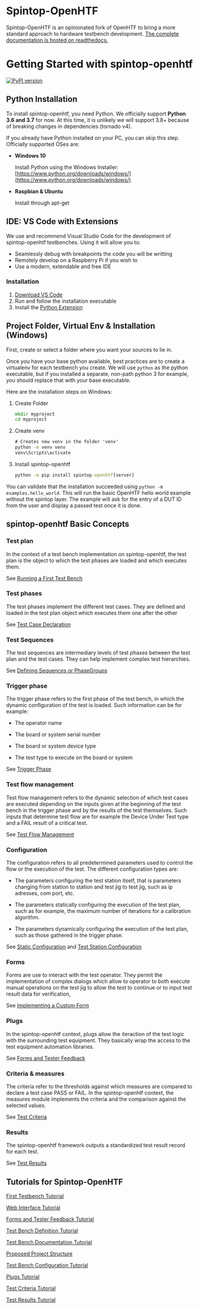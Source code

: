 # Spintop-OpenHTF

Spintop-OpenHTF is an opinionated fork of OpenHTF to bring a more standard approach to hardware testbench development. [The complete documentation is hosted on readthedocs.](https://spintop-openhtf.readthedocs.io/en/latest/)

# Getting Started with spintop-openhtf
[![PyPI version](https://badge.fury.io/py/spintop-openhtf.svg)](https://badge.fury.io/py/spintop-openhtf)

## Python Installation

To install spintop-openhtf, you need Python. We officially support **Python 3.6 and 3.7** for now. At this time, it is unlikely we will support 3.8+ because of breaking changes in dependencies (tornado v4). 

If you already have Python installed on your PC, you can skip this step. Officially supported OSes are:

- **Windows 10**
    
    Install Python using the Windows Installer: [https://www.python.org/downloads/windows/](https://www.python.org/downloads/windows/)

- **Raspbian & Ubuntu**

    Install through apt-get

## IDE: VS Code with Extensions

We use and recommend Visual Studio Code for the development of spintop-openhtf testbenches. Using it will allow you to:

- Seamlessly debug with breakpoints the code you will be writting
- Remotely develop on a Raspberry Pi if you wish to
- Use a modern, extendable and free IDE

### Installation

1. [Download VS Code](https://code.visualstudio.com/download)
2. Run and follow the installation executable
3. Install the [Python Extension](https://marketplace.visualstudio.com/items?itemName=ms-python.python)

## Project Folder, Virtual Env & Installation (Windows)

First, create or select a folder where you want your sources to lie in.

Once you have your base python available, best practices are to create a virtualenv for each testbench you create. We will use `python` as the python executable, but if you installed a separate, non-path python 3 for example, you should replace that with your base executable.

Here are the installation steps on Windows:

1. Create Folder

    ```bat
    mkdir myproject
    cd myproject
    ```

2. Create venv

    ```bat
    # Creates new venv in the folder 'venv'
    python -m venv venv
    venv\Scripts\activate 
    ```

3. Install spintop-openhtf

    ```bat
    python -m pip install spintop-openhtf[server]
    ```

You can validate that the installation succeeded using `python -m examples.hello_world`. This will run the basic OpenHTF hello world example without the spintop layer. The example will ask for the entry of a DUT ID from the user and display a passed test once it is done.


## spintop-openhtf Basic Concepts

### Test plan

In the context of a test bench implementation on spintop-openhtf, the test plan is the object to which the test phases are loaded and which executes them. 

See [Running a First Test Bench](https://spintop-openhtf.readthedocs.io/en/latest/docs/first-testbench.html)


### Test phases

The test phases implement the different test cases. They are defined and loaded in the test plan object which executes them one after the other

See [Test Case Declaration](https://spintop-openhtf.readthedocs.io/en/latest/docs/test-flow/ref.html#test-case-declaration)


### Test Sequences

The test sequences are intermediary levels of test phases between the test plan and the test cases. They can help implement complex test hierarchies.

See [Defining Sequences or PhaseGroups](https://spintop-openhtf.readthedocs.io/en/latest/docs/test-flow/ref.html#defining-sequences-or-phasegroups)

### Trigger phase

The trigger phase refers to the first phase of the test bench, in which the dynamic configuration of the test is loaded. Such information can be for example:

- The operator name

- The board or system serial number

- The board or system device type

- The test type to execute on the board or system

See [Trigger Phase](https://spintop-openhtf.readthedocs.io/en/latest/docs/test-flow/ref.html#trigger-phase)

### Test flow management

Test flow management refers to the dynamic selection of which test cases are executed depending on the inputs given at the beginning of the test bench in the trigger phase and by the results of the test themselves. Such inputs that determine test flow are for example the Device Under Test type and a FAIL result of a critical test.

See [Test Flow Management](https://spintop-openhtf.readthedocs.io/en/latest/docs/test-flow/ref.html#test-flow-management)

### Configuration

The configuration refers to all predetermined parameters used to control the flow or the execution of the test. The different configuration types are:

- The parameters configuring the test station itself, that is parameters changing from station to station and test jig to test jig, such as ip adresses, com port, etc.

- The parameters statically configuring the execution of the test plan, such as for example, the maximum number of iterations for a calibration algorithm.

- The parameters dynamically configuring the execution of the test plan, such as those gathered in the trigger phase.

See  [Static Configuration](https://spintop-openhtf.readthedocs.io/en/latest/docs/config/ref.html#static-configuration) and [Test Station Configuration](https://spintop-openhtf.readthedocs.io/en/latest/docs/config/ref.html#test-station-configuration)


### Forms

Forms are use to interact with the test operator. They permit the implementation of complex dialogs which allow to operator to both execute manual operations on the test jig to allow the test to continue or to input test result data for verification,

See [Implementing a Custom Form](https://spintop-openhtf.readthedocs.io/en/latest/docs/config/ref.html#test-station-configuration)

### Plugs

In the spintop-openhtf context, plugs allow the iteraction of the test logic with the surrounding test equipment. They basically wrap the access to the test equipment automation libraries.

See [Forms and Tester Feedback](https://spintop-openhtf.readthedocs.io/en/latest/docs/form/ref.html)

 
### Criteria & measures

The criteria refer to the thresholds against which measures are compared to declare a test case PASS or FAIL. In the spintop-openhtf context, the measures module implements the criteria and the comparison against the selected values.

See [Test Criteria](https://spintop-openhtf.readthedocs.io/en/latest/docs/criteria/ref.html)


### Results

The spintop-openhtf framework outputs a standardized test result record for each test. 

See [Test Results](https://spintop-openhtf.readthedocs.io/en/latest/docs/results/ref.html)



## Tutorials for Spintop-OpenHTF

[First Testbench Tutorial](https://spintop-openhtf.readthedocs.io/en/latest/docs/first-testbench.html)

[Web Interface Tutorial](https://spintop-openhtf.readthedocs.io/en/latest/docs/web-app/ref.html)

[Forms and Tester Feedback Tutorial](https://spintop-openhtf.readthedocs.io/en/latest/docs/form/ref.html)

[Test Bench Definition Tutorial](https://spintop-openhtf.readthedocs.io/en/latest/docs/test-flow/ref.html)

[Test Bench Documentation Tutorial](https://spintop-openhtf.readthedocs.io/en/latest/docs/doc/ref.html)

[Proposed Project Structure](https://spintop-openhtf.readthedocs.io/en/latest/docs/project-structure/ref.html)

[Test Bench Configuration Tutorial](https://spintop-openhtf.readthedocs.io/en/latest/docs/config/ref.html)

[Plugs Tutorial](https://spintop-openhtf.readthedocs.io/en/latest/docs/plugs/ref.html)

[Test Criteria Tutorial](https://spintop-openhtf.readthedocs.io/en/latest/docs/criteria/ref.html)

[Test Results Tutorial](https://spintop-openhtf.readthedocs.io/en/latest/docs/results/ref.html)

